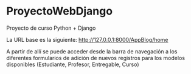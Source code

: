 # ProyectoWebDjango
Proyecto de curso Python + Django


La URL base es la siguiente: http://127.0.0.1:8000/AppBlog/home

A partir de allí se puede acceder desde la barra de navegación a los diferentes formularios de adición de nuevos registros para los modelos disponibles (Estudiante, Profesor, Entregable, Curso)
